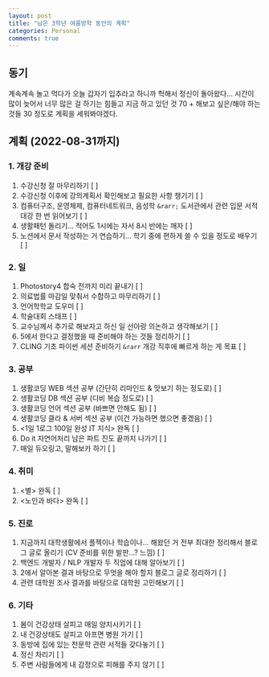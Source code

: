 ```yaml
---
layout: post
title: "남은 3학년 여름방학 동안의 계획"
categories: Personal
comments: true
---
```


## 동기
계속계속 놀고 먹다가 오늘 갑자기 입추라고 하니까 헉해서 정신이 돌아왔다... 
시간이 많이 늦어서 너무 많은 걸 하기는 힘들고 지금 하고 있던 것 70 + 해보고 싶은/해야 하는 것들 30 정도로 계획을 세워봐야겠다.

## 계획 (2022-08-31까지)

### 1. 개강 준비
1. 수강신청 잘 마무리하기 [ ]
2. 수강신청 이후에 강의계획서 확인해보고 필요한 사항 챙기기 [ ]
3. 컴퓨터구조, 운영체제, 컴퓨터네트워크, 음성학 `&rarr;` 도서관에서 관련 입문 서적 대강 한 번 읽어보기 [ ]
4. 생활패턴 돌리기... 적어도 1시에는 자서 8시 반에는 깨자 [ ]
5. 노션에서 문서 작성하는 거 연습하기... 학기 중에 편하게 쓸 수 있을 정도로 배우기 [ ]

### 2. 일
1. Photostory4 합숙 전까지 미리 끝내기 [ ]
2. 의료법률 마감일 맞춰서 수합하고 마무리하기 [ ]
3. 언어학학교 도우미 [ ]
4. 학술대회 스태프 [ ]
5. 교수님께서 추가로 해보자고 하신 일 선아랑 의논하고 생각해보기 [ ]
6. 5에서 한다고 결정했을 때 준비해야 하는 것들 정리하기 [ ]
7. CLING 기초 파이썬 세션 준비하기 `&rarr` 개강 직후에 빠르게 하는 게 목표 [ ]

### 3. 공부
1. 생활코딩 WEB 섹션 공부 (간단히 리마인드 & 맛보기 하는 정도로) [ ]
2. 생활코딩 DB 섹션 공부 (디비 복습 정도로) [ ]
3. 생활코딩 언어 섹션 공부 (바쁘면 안해도 됨) [ ]
4. 생활코딩 클라 & 서버 섹션 공부 (이건 가능하면 했으면 좋겠음) [ ]
5. <1일 1로그 100일 완성 IT 지식> 완독 [ ]
6. Do it 자연어처리 남은 파트 진도 끝까지 나가기 [ ]
7. 매일 듀오링고, 말해보카 하기 [ ]

### 4. 취미
1. <별> 완독 [ ]
2. <노인과 바다> 완독 [ ]

### 5. 진로
1. 지금까지 대학생활에서 플젝이나 학습이나... 해왔던 거 전부 최대한 정리해서 블로그 글로 올리기 (CV 준비를 위한 발판...? 느낌) [ ]
2. 백엔드 개발자 / NLP 개발자 두 직업에 대해 알아보기 [ ]
3. 2에서 알아본 결과 바탕으로 무엇을 해야 할지 블로그 글로 정리하기 [ ]
4. 관련 대학원 조사 결과를 바탕으로 대학원 고민해보기 [ ]

### 6. 기타
1. 봄이 건강상태 살피고 매일 양치시키기 [ ]
2. 내 건강상태도 살피고 아프면 병원 가기 [ ]
3. 동방에 집에 있는 천문학 관련 서적들 갖다놓기 [ ]
4. 정신 차리기 [ ]
5. 주변 사람들에게 내 감정으로 피해를 주지 않기 [ ]
